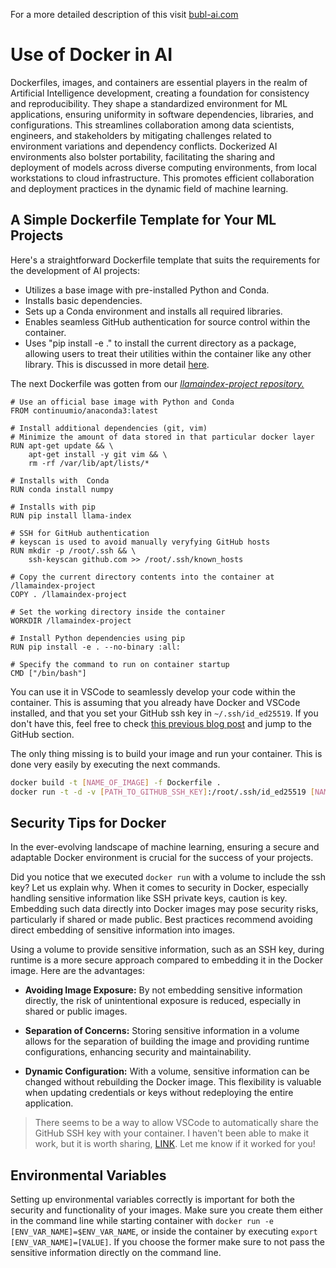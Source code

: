 For a more detailed description of this visit
[bubl-ai.com](https://bubl-ai.com/posts/Simple-Dockerfile-for-Dev-Purposes/)

# Use of Docker in AI

Dockerfiles, images, and containers are essential players in the realm of Artificial Intelligence development, creating a foundation for consistency and reproducibility. They shape a standardized environment for ML applications, ensuring uniformity in software dependencies, libraries, and configurations. This streamlines collaboration among data scientists, engineers, and stakeholders by mitigating challenges related to environment variations and dependency conflicts. Dockerized AI environments also bolster portability, facilitating the sharing and deployment of models across diverse computing environments, from local workstations to cloud infrastructure. This promotes efficient collaboration and deployment practices in the dynamic field of machine learning.

## A Simple Dockerfile Template for Your ML Projects

Here's a straightforward Dockerfile template that suits the requirements for the development of AI projects:

- Utilizes a base image with pre-installed Python and Conda.
- Installs basic dependencies.
- Sets up a Conda environment and installs all required libraries.
- Enables seamless GitHub authentication for source control within the container.
- Uses "pip install -e ." to install the current directory as a package, allowing users to treat their utilities within the container like any other library. This is discussed in more detail [here](https://bubl-ai.com/posts/Repo-as-Importable-Package/).

The next Dockerfile was gotten from our [*llamaindex-project repository.*](https://github.com/bubl-ai/llamaindex-project/blob/main/docker)

```
# Use an official base image with Python and Conda
FROM continuumio/anaconda3:latest

# Install additional dependencies (git, vim)
# Minimize the amount of data stored in that particular docker layer
RUN apt-get update && \
    apt-get install -y git vim && \
    rm -rf /var/lib/apt/lists/*

# Installs with  Conda
RUN conda install numpy

# Installs with pip
RUN pip install llama-index

# SSH for GitHub authentication
# keyscan is used to avoid manually veryfying GitHub hosts
RUN mkdir -p /root/.ssh && \
    ssh-keyscan github.com >> /root/.ssh/known_hosts

# Copy the current directory contents into the container at /llamaindex-project
COPY . /llamaindex-project

# Set the working directory inside the container
WORKDIR /llamaindex-project

# Install Python dependencies using pip
RUN pip install -e . --no-binary :all:

# Specify the command to run on container startup
CMD ["/bin/bash"]
```

You can use it in VSCode to seamlessly develop your code within the container.
This is assuming that you already have Docker and VSCode installed, and that you set your GitHub ssh key in `~/.ssh/id_ed25519`. If you don't have this, feel free to check [this previous blog post](https://bubl-ai.com/posts/Raspberry-Pi-Setup/) and jump to the GitHub section.

The only thing missing is to build your image and run your container. This is done very easily by executing the next commands.
```bash
docker build -t [NAME_OF_IMAGE] -f Dockerfile .
docker run -t -d -v [PATH_TO_GITHUB_SSH_KEY]:/root/.ssh/id_ed25519 [NAME_OF_IMAGE] /bin/bash
```

## Security Tips for Docker

In the ever-evolving landscape of machine learning, ensuring a secure and adaptable Docker environment is crucial for the success of your projects.

Did you notice that we executed `docker run` with a volume to include the ssh key? Let us explain why. When it comes to security in Docker, especially handling sensitive information like SSH private keys, caution is key. Embedding such data directly into Docker images may pose security risks, particularly if shared or made public. Best practices recommend avoiding direct embedding of sensitive information into images.

Using a volume to provide sensitive information, such as an SSH key, during runtime is a more secure approach compared to embedding it in the Docker image. Here are the advantages:

- **Avoiding Image Exposure:** By not embedding sensitive information directly, the risk of unintentional exposure is reduced, especially in shared or public images.

- **Separation of Concerns:** Storing sensitive information in a volume allows for the separation of building the image and providing runtime configurations, enhancing security and maintainability.

- **Dynamic Configuration:** With a volume, sensitive information can be changed without rebuilding the Docker image. This flexibility is valuable when updating credentials or keys without redeploying the entire application.

> There seems to be a way to allow VSCode to automatically share the GitHub SSH key with your container. I haven't been able to make it work, but it is worth sharing, [LINK](https://code.visualstudio.com/remote/advancedcontainers/sharing-git-credentials). Let me know if it worked for you!

## Environmental Variables
Setting up environmental variables correctly is important for both the security and functionality of your images. Make sure you create them either in the command line while starting container with `docker run -e [ENV_VAR_NAME]=$ENV_VAR_NAME`, or inside the container by executing `export [ENV_VAR_NAME]=[VALUE]`. If you choose the former make sure to not pass the sensitive information directly on the command line.
